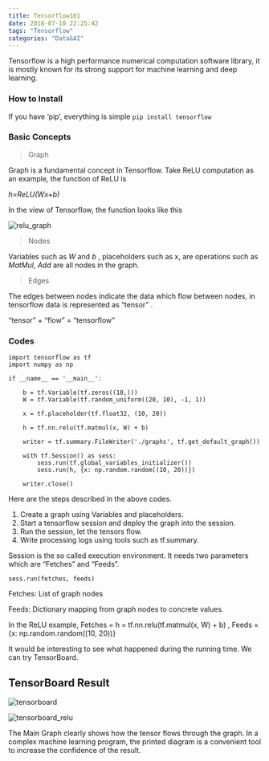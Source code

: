 ```yaml
---
title: Tensorflow101
date: 2018-07-10 22:25:42
tags: "Tensorflow"
categories: "Data&AI" 
---
```



Tensorflow is a high performance numerical computation software library, it is mostly known for its strong support for machine learning and deep learning.

### How to Install

If you have ‘pip’, everything is simple
`pip install tensorflow`

### Basic Concepts

> Graph  

Graph is a fundamental concept in Tensorflow. Take ReLU computation as an example, the function of ReLU is 

*h=ReLU(Wx+b)*

In the view of Tensorflow, the function looks like this

![relu_graph](https://user-images.githubusercontent.com/1400357/91706504-64ead000-eb76-11ea-851b-493b206b6543.png)

> Nodes  

Variables such as *W* and *b* , placeholders such as x, are operations such as *MatMul*, *Add* are all nodes in the graph.


> Edges  
>   
The edges between nodes indicate the data which flow between nodes,  in tensorflow data is represented as “tensor” .  

“tensor” + “flow”  = “tensorflow”


### Codes 


```
import tensorflow as tf
import numpy as np

if __name__ == '__main__':

	b = tf.Variable(tf.zeros((10,)))
	W = tf.Variable(tf.random_uniform((20, 10), -1, 1))

	x = tf.placeholder(tf.float32, (10, 20))

	h = tf.nn.relu(tf.matmul(x, W) + b)

	writer = tf.summary.FileWriter('./graphs', tf.get_default_graph())

	with tf.Session() as sess:
		sess.run(tf.global_variables_initializer())	
		sess.run(h, {x: np.random.random((10, 20))})

	writer.close()

```

Here are the steps described in the above codes.

1. Create a graph using Variables and placeholders.
2. Start a tensorflow session and deploy the graph into the session.
3. Run the session, let the tensors flow.
4. Write processing logs using tools such as tf.summary.

Session is the so called execution environment. It needs two parameters which are “Fetches” and “Feeds”.

`sess.run(fetches, feeds)`

Fetches: List of graph nodes

Feeds: Dictionary mapping from graph nodes to concrete values.

In the ReLU example, Fetches = h = tf.nn.relu(tf.matmul(x, W) + b) , Feeds = {x: np.random.random((10, 20))}

It would be interesting to see what happened during the running time. We can try TensorBoard.



## TensorBoard Result

![tensorboard](https://user-images.githubusercontent.com/1400357/91706508-661bfd00-eb76-11ea-8939-adc1cf806f8f.png)


![tensorboard_relu](https://user-images.githubusercontent.com/1400357/91706513-674d2a00-eb76-11ea-9b5f-932600175c6c.png)

The Main Graph clearly shows how the tensor flows through the graph. In a complex machine learning program, the printed diagram is a convenient tool to increase the confidence of the result.

